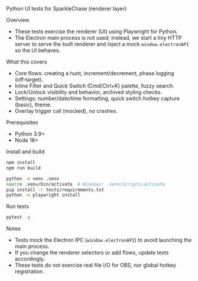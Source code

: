 Python UI tests for SparkleChase (renderer layer)

Overview
- These tests exercise the renderer (UI) using Playwright for Python.
- The Electron main process is not used; instead, we start a tiny HTTP server
  to serve the built renderer and inject a mock `window.electronAPI` so the UI behaves.

What this covers
- Core flows: creating a hunt, increment/decrement, phase logging (off‑target).
- Inline Filter and Quick Switch (Cmd/Ctrl+K) palette, fuzzy search.
- Lock/Unlock visibility and behavior, archived styling checks.
- Settings: number/date/time formatting, quick switch hotkey capture (basic), theme.
- Overlay trigger call (mocked), no crashes.

Prerequisites
- Python 3.9+
- Node 18+

Install and build
```bash
npm install
npm run build

python -m venv .venv
source .venv/bin/activate  # Windows: .venv\Scripts\activate
pip install -r tests/requirements.txt
python -m playwright install
```

Run tests
```bash
pytest -q
```

Notes
- Tests mock the Electron IPC (`window.electronAPI`) to avoid launching the main process.
- If you change the renderer selectors or add flows, update tests accordingly.
- These tests do not exercise real file I/O for OBS, nor global hotkey registration.

